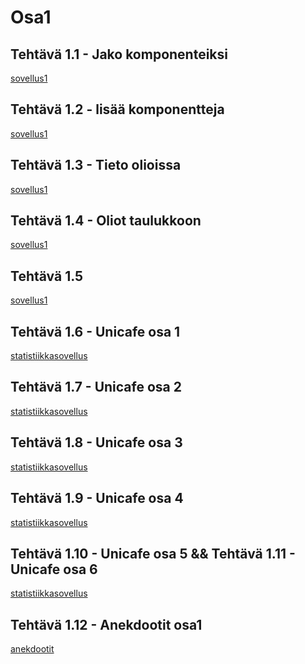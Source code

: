 # Osa1  

## Tehtävä 1.1 - Jako komponenteiksi    
<a href="/sovellus1">sovellus1</a>  
## Tehtävä 1.2 - lisää komponentteja    
<a href="/sovellus1">sovellus1</a>  
## Tehtävä 1.3 - Tieto olioissa  
<a href="/sovellus1">sovellus1</a>  
## Tehtävä 1.4 - Oliot taulukkoon  
<a href="/sovellus1">sovellus1</a>  
## Tehtävä 1.5  
<a href="/sovellus1">sovellus1</a>  
## Tehtävä 1.6 - Unicafe osa 1  
<a href="/statistiikkasovellus">statistiikkasovellus</a>  
## Tehtävä 1.7 - Unicafe osa 2  
<a href="/statistiikkasovellus">statistiikkasovellus</a>  
## Tehtävä 1.8 - Unicafe osa 3
<a href="/statistiikkasovellus">statistiikkasovellus</a>  
## Tehtävä 1.9 - Unicafe osa 4
<a href="/statistiikkasovellus">statistiikkasovellus</a>  
## Tehtävä 1.10 - Unicafe osa 5 && Tehtävä 1.11 - Unicafe osa 6
<a href="/statistiikkasovellus">statistiikkasovellus</a>  
## Tehtävä 1.12 - Anekdootit osa1  
<a href="/anekdootit">anekdootit</a>  








